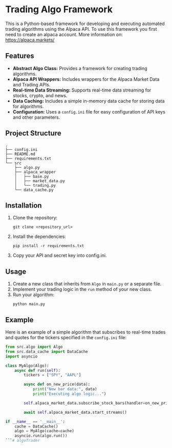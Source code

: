 # Trading Algo Framework

This is a Python-based framework for developing and executing automated trading algorithms using the Alpaca API.
To use this framework you first need to create an alpaca account. More information on: https://alpaca.markets/

## Features

*   **Abstract Algo Class:** Provides a framework for creating trading algorithms.
*   **Alpaca API Wrappers:** Includes wrappers for the Alpaca Market Data and Trading APIs.
*   **Real-time Data Streaming:** Supports real-time data streaming for stocks, crypto, and news.
*   **Data Caching:** Includes a simple in-memory data cache for storing data for algorithms.
*   **Configuration:** Uses a `config.ini` file for easy configuration of API keys and other parameters.

## Project Structure

```
.
├── config.ini
├── README.md
├── requirements.txt
└── src
    ├── algo.py
    ├── alpaca_wrapper
    │   ├── base.py
    │   ├── market_data.py
    │   └── trading.py
    └── data_cache.py
```

## Installation

1.  Clone the repository:
    ```
    git clone <repository_url>
    ```
2.  Install the dependencies:
    ```
    pip install -r requirements.txt
    ```

3.  Copy your API and secret key into config.ini.

## Usage

1.  Create a new class that inherits from `Algo` in `main.py` or a separate file.
2.  Implement your trading logic in the `run` method of your new class.
3.  Run your algorithm:
    ```
    python main.py
    ```

## Example

Here is an example of a simple algorithm that subscribes to real-time trades and quotes for the tickers specified in the `config.ini` file:

```python
from src.algo import Algo
from src.data_cache import DataCache
import asyncio

class MyAlgo(Algo):
    async def run(self):
        tickers = ["SPY", "AAPL"]

        async def on_new_price(data):
            print("New bar data:", data)
            print("Executing algo logic...")

        self.alpaca_market_data.subscribe_stock_bars(handler=on_new_price, tickers=tickers)

        await self.alpaca_market_data.start_streams()

if __name__ == '__main__':
    cache = DataCache()
    algo = MyAlgo(cache=cache)
    asyncio.run(algo.run())
```# algoTrader
